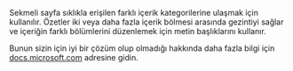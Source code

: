 ﻿Sekmeli sayfa sıklıkla erişilen farklı içerik kategorilerine ulaşmak için kullanılır. Özetler iki veya daha fazla içerik bölmesi arasında gezintiyi sağlar ve içeriğin farklı bölümlerini düzenlemek için metin başlıklarını kullanır.

Bunun sizin için iyi bir çözüm olup olmadığı hakkında daha fazla bilgi için [docs.microsoft.com](https://docs.microsoft.com/en-us/windows/uwp/controls-and-patterns/tabs-pivot) adresine gidin.
